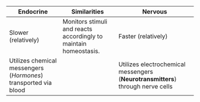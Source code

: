 
| Endocrine                                                       | Similarities                                                     | Nervous                                                                         |
| --------------------------------------------------------------- | ---------------------------------------------------------------- | ------------------------------------------------------------------------------- |
| Slower (relatively)                                             | Monitors stimuli and reacts accordingly to maintain homeostasis. | Faster (relatively)                                                             |
| Utilizes chemical messengers (*Hormones*) transported via blood |                                                                  | Utilizes electrochemical messengers (**Neurotransmitters**) through nerve cells |
